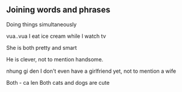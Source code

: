 ## Joining words and phrases

 Doing things simultaneously
 
 
 vua..vua
 I eat ice cream while I watch tv
 
 She is both pretty and smart
 
 He is clever, not to mention handsome.
 
 nhung gi den
 I don't even have a girlfriend yet, not to mention a wife
 
 Both - ca len
 Both cats and dogs are cute
